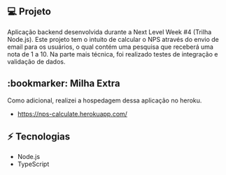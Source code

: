 ## :computer: Projeto

Aplicação backend desenvolvida durante a Next Level Week #4 (Trilha Node.js). Este projeto tem o intuito de calcular o NPS através do envio de email para os usuários, o qual contém uma pesquisa que receberá uma nota de 1 a 10. Na parte mais técnica, foi realizado testes de integração e validação de dados.

## :bookmarker: Milha Extra

Como adicional, realizei a hospedagem dessa aplicação no heroku.
* https://nps-calculate.herokuapp.com/

## :zap: Tecnologias

* Node.js
* TypeScript